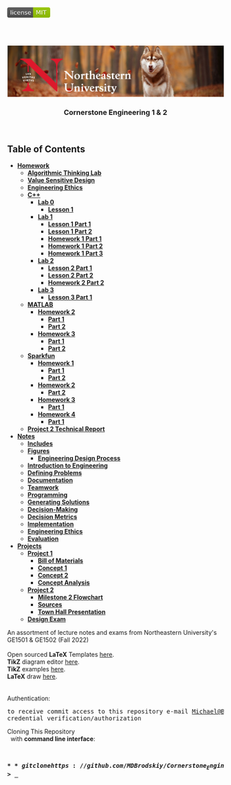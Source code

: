 <!-- PROJECT LOGO -->
<br />
<p align="left">
  <a href="https://github.com/MDBrodskiy/Cornerstone_Engineering/tree/master/LICENSE">
    <img src="images/LicenseImage.svg" alt="license" width="100" height="24"></a>
</p>
<br/>
<br/>

<!-- BACKGROUND & TITLE -->
<p align="center">
  <a href="https://github.com/MDBrodskiy/Cornerstone_Engineering">
    <img src="images/background.png" alt="background">
  </a>
  <h3 align="center">Cornerstone Engineering 1 & 2</h3>
<br />
</p>

<!-- TABLE OF CONTENTS -->
## Table of Contents

* [**Homework**](https://github.com/MDBrodskiy/Cornerstone_Engineering/tree/master/Homework/)
    * [**Algorithmic Thinking Lab**](https://github.com/MDBrodskiy/Cornerstone_Engineering/tree/master/Homework/ATR_MBROD.pdf)
    * [**Value Sensitive Design**](https://github.com/MDBrodskiy/Cornerstone_Engineering/tree/master/Homework/D3VSD.pdf)
    * [**Engineering Ethics**](https://github.com/MDBrodskiy/Cornerstone_Engineering/tree/master/Homework/D4Ethics.pdf)
    * [**C++**](https://github.com/MDBrodskiy/Cornerstone_Engineering/tree/master/Homework/C++/)
        * [**Lab 0**](https://github.com/MDBrodskiy/Cornerstone_Engineering/tree/master/Homework/C%2B%2B/Lab%200/)
            * [**Lesson 1**](https://github.com/MDBrodskiy/Cornerstone_Engineering/tree/master/Homework/C%2B%2B/Lab%200/CP0L1_MBROD.pdf)
        * [**Lab 1**](https://github.com/MDBrodskiy/Cornerstone_Engineering/tree/master/Homework/C%2B%2B/Lab%201/)
            * [**Lesson 1 Part 1**](https://github.com/MDBrodskiy/Cornerstone_Engineering/tree/master/Homework/C%2B%2B/Lab%201/CP1L1_MBROD.pdf)
            * [**Lesson 1 Part 2**](https://github.com/MDBrodskiy/Cornerstone_Engineering/tree/master/Homework/C%2B%2B/Lab%201/CP1L2_MBROD.pdf)
            * [**Homework 1 Part 1**](https://github.com/MDBrodskiy/Cornerstone_Engineering/tree/master/Homework/C%2B%2B/Lab%201/CP1H1_MBROD.pdf)
            * [**Homework 1 Part 2**](https://github.com/MDBrodskiy/Cornerstone_Engineering/tree/master/Homework/C%2B%2B/Lab%201/CP1H2_MBROD.pdf)
            * [**Homework 1 Part 3**](https://github.com/MDBrodskiy/Cornerstone_Engineering/tree/master/Homework/C%2B%2B/Lab%201/CP1H3_MBROD.pdf)
        * [**Lab 2**](https://github.com/MDBrodskiy/Cornerstone_Engineering/tree/master/Homework/C%2B%2B/Lab%202/)
            * [**Lesson 2 Part 1**](https://github.com/MDBrodskiy/Cornerstone_Engineering/tree/master/Homework/C%2B%2B/Lab%202/CP2L1_MBROD.pdf)
            * [**Lesson 2 Part 2**](https://github.com/MDBrodskiy/Cornerstone_Engineering/tree/master/Homework/C%2B%2B/Lab%202/CP2L2_MBROD.pdf)
            * [**Homework 2 Part 2**](https://github.com/MDBrodskiy/Cornerstone_Engineering/tree/master/Homework/C%2B%2B/Lab%202/CP2H2_MBROD.pdf)
        * [**Lab 3**](https://github.com/MDBrodskiy/Cornerstone_Engineering/tree/master/Homework/C%2B%2B/Lab%203/)
            * [**Lesson 3 Part 1**](https://github.com/MDBrodskiy/Cornerstone_Engineering/tree/master/Homework/C%2B%2B/Lab%202/CP3L1_MBROD.pdf)
    * [**MATLAB**](https://github.com/MDBrodskiy/Cornerstone_Engineering/tree/master/Homework/MATLAB/)
        * [**Homework 2**](https://github.com/MDBrodskiy/Cornerstone_Engineering/tree/master/Homework/MATLAB/ML2H/)
            * [**Part 1**](https://github.com/MDBrodskiy/Cornerstone_Engineering/tree/master/Homework/MATLAB/ML2H/ML2H1_MBROD.pdf)
            * [**Part 2**](https://github.com/MDBrodskiy/Cornerstone_Engineering/tree/master/Homework/MATLAB/ML2H/ML2H2_MBROD.pdf)
        * [**Homework 3**](https://github.com/MDBrodskiy/Cornerstone_Engineering/tree/master/Homework/MATLAB/ML3H/)
            * [**Part 1**](https://github.com/MDBrodskiy/Cornerstone_Engineering/tree/master/Homework/MATLAB/ML3H/ML3H1_MBROD.pdf)
            * [**Part 2**](https://github.com/MDBrodskiy/Cornerstone_Engineering/tree/master/Homework/MATLAB/ML3H/ML3H2_MBROD.pdf)
    * [**Sparkfun**](https://github.com/MDBrodskiy/Cornerstone_Engineering/tree/master/Homework/Sparkfun/)
        * [**Homework 1**](https://github.com/MDBrodskiy/Cornerstone_Engineering/tree/master/Homework/Sparkfun/SF1H/)
            * [**Part 1**](https://github.com/MDBrodskiy/Cornerstone_Engineering/tree/master/Homework/Sparkfun/SF1H/SF1H1_MBROD.pdf)
            * [**Part 2**](https://github.com/MDBrodskiy/Cornerstone_Engineering/tree/master/Homework/Sparkfun/SF1H/SF1H2_MBROD.pdf)
        * [**Homework 2**](https://github.com/MDBrodskiy/Cornerstone_Engineering/tree/master/Homework/Sparkfun/SF2H/)
            * [**Part 2**](https://github.com/MDBrodskiy/Cornerstone_Engineering/tree/master/Homework/Sparkfun/SF2H/SF2H2_MBROD.pdf)
        * [**Homework 3**](https://github.com/MDBrodskiy/Cornerstone_Engineering/tree/master/Homework/Sparkfun/SF3H/)
            * [**Part 1**](https://github.com/MDBrodskiy/Cornerstone_Engineering/tree/master/Homework/Sparkfun/SF3H/SF3H1_MBROD.pdf)
        * [**Homework 4**](https://github.com/MDBrodskiy/Cornerstone_Engineering/tree/master/Homework/Sparkfun/SF4H/)
            * [**Part 1**](https://github.com/MDBrodskiy/Cornerstone_Engineering/tree/master/Homework/Sparkfun/SF4H/SF4H1_MBROD.pdf)
    * [**Project 2 Technical Report**](https://github.com/MDBrodskiy/Cornerstone_Engineering/tree/master/Homework/TechnicalReport.pdf)
* [**Notes**](https://github.com/MDBrodskiy/Cornerstone_Engineering/tree/master/Notes/)
  * [**Includes**](https://github.com/MDBrodskiy/Cornerstone_Engineering/tree/master/Notes/Includes.tex)
  * [**Figures**](https://github.com/MDBrodskiy/Cornerstone_Engineering/tree/master/Notes/Figures/)
    * [**Engineering Design Process**](https://github.com/MDBrodskiy/Cornerstone_Engineering/tree/master/Notes/Figures/EDP.tex)
  * [**Introduction to Engineering**](https://github.com/MDBrodskiy/Cornerstone_Engineering/tree/master/Notes/Notes1.pdf)
  * [**Defining Problems**](https://github.com/MDBrodskiy/Cornerstone_Engineering/tree/master/Notes/Notes2.pdf)
  * [**Documentation**](https://github.com/MDBrodskiy/Cornerstone_Engineering/tree/master/Notes/Notes3.pdf)
  * [**Teamwork**](https://github.com/MDBrodskiy/Cornerstone_Engineering/tree/master/Notes/Notes4.pdf)
  * [**Programming**](https://github.com/MDBrodskiy/Cornerstone_Engineering/tree/master/Notes/Notes5.pdf)
  * [**Generating Solutions**](https://github.com/MDBrodskiy/Cornerstone_Engineering/tree/master/Notes/Notes6.pdf)
  * [**Decision-Making**](https://github.com/MDBrodskiy/Cornerstone_Engineering/tree/master/Notes/Notes7.pdf)
  * [**Decision Metrics**](https://github.com/MDBrodskiy/Cornerstone_Engineering/tree/master/Notes/Notes8.pdf)
  * [**Implementation**](https://github.com/MDBrodskiy/Cornerstone_Engineering/tree/master/Notes/Notes9.pdf)
  * [**Engineering Ethics**](https://github.com/MDBrodskiy/Cornerstone_Engineering/tree/master/Notes/Notes10.pdf)
  * [**Evaluation**](https://github.com/MDBrodskiy/Cornerstone_Engineering/tree/master/Notes/Notes11.pdf)
* [**Projects**](https://github.com/MDBrodskiy/Cornerstone_Engineering/tree/master/Projects/)
    * [**Project 1**](https://github.com/MDBrodskiy/Cornerstone_Engineering/tree/master/Projects/Project%201/)
        * [**Bill of Materials**](https://github.com/MDBrodskiy/Cornerstone_Engineering/tree/master/Projects/Project%201/BOM/BOM.pdf)
        * [**Concept 1**](https://github.com/MDBrodskiy/Cornerstone_Engineering/tree/master/Projects/Project%201/Milestone%201/Concept1.pdf)
        * [**Concept 2**](https://github.com/MDBrodskiy/Cornerstone_Engineering/tree/master/Projects/Project%201/Milestone%201/Concept2.pdf)
        * [**Concept Analysis**](https://github.com/MDBrodskiy/Cornerstone_Engineering/tree/master/Projects/Project%201/Milestone%202/ConceptAnalysis.pdf)
    * [**Project 2**](https://github.com/MDBrodskiy/Cornerstone_Engineering/tree/master/Projects/Project%202/)
        * [**Milestone 2 Flowchart**](https://github.com/MDBrodskiy/Cornerstone_Engineering/tree/master/Projects/Project%202/P2M2.pdf)
        * [**Sources**](https://github.com/MDBrodskiy/Cornerstone_Engineering/tree/master/Projects/Project%202/Sources.pdf)
        * [**Town Hall Presentation**](https://github.com/MDBrodskiy/Cornerstone_Engineering/tree/master/Projects/Project%202/TownHall.pdf)
    * [**Design Exam**](https://github.com/MDBrodskiy/Cornerstone_Engineering/tree/master/Projects/DesignExam.pdf)
<!--
  * [**Chapter 1**](#Notes/Chapter\ 1)
* [**Exams**](#Exams)
* [**Projects**](#Projects)
-->


An assortment of lecture notes and exams from Northeastern University's GE1501 & GE1502 (Fall 2022)
<br/> <br/> 
Open sourced **LaTeX** Templates [here](https://www.latextemplates.com/).
<br/>
**TikZ** diagram editor [here](https://www.mathcha.io/editor).
<br/>
**TikZ** examples [here](https://www.texample.net/tikz/example).
<br/>
**LaTeX** draw [here](https://www.latexdraw.com/).
<br/> <br/> <br/>
Authentication:   
    <pre>to receive commit access to this repository e-mail Michael@Brodskiy.com for credential verification/authorization</pre>

Cloning This Repository
</br>&nbsp;&nbsp;with **command line interface**:
    <pre>    
    **$** git clone https://github.com/MDBrodskiy/Cornerstone_Engineering.git    
    **$** **>**  **_**
    </pre>
